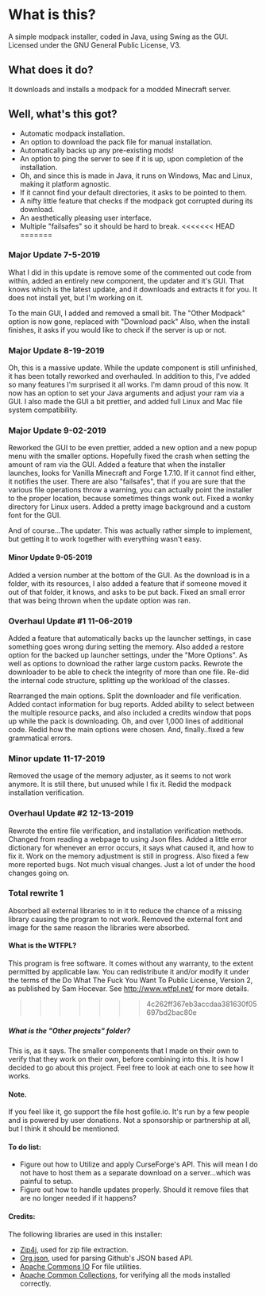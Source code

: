 # What is this?
A simple modpack installer, coded in Java, using Swing as the GUI.
Licensed under the GNU General Public License, V3.

## What does it do?
It downloads and installs a modpack for a modded Minecraft server.


## Well, what's this got?
- Automatic modpack installation.
- An option to download the pack file for manual installation.
- Automatically backs up any pre-existing mods!
- An option to ping the server to see if it is up, upon completion of the installation.
- Oh, and since this is made in Java, it runs on Windows, Mac and Linux, making it platform agnostic.
- If it cannot find your default directories, it asks to be pointed to them.
- A nifty little feature that checks if the modpack got corrupted during its download.
- An aesthetically pleasing user interface.
- Multiple "failsafes" so it should be hard to break.
<<<<<<< HEAD
=======

### Major Update 7-5-2019

What I did in this update is remove some of the commented out code from within, added an entirely new component, the updater and it's GUI.
That knows which is the latest update, and it downloads and extracts it for you. It does not install yet, but I'm working on it.

To the main GUI, I added and removed a small bit. The "Other Modpack" option is now gone, replaced with "Download pack" 
Also, when the install finishes, it asks if you would like to check if the server is up or not. 

### Major Update 8-19-2019

Oh, this is a massive update. While the update component is still unfinished, it has been totally reworked and overhauled. In addition to this, I've added so many features I'm surprised it all works. I'm damn proud of this now. It now has an option to set your Java arguments and adjust your ram via a GUI. 
I also made the GUI a bit prettier, and added full Linux and Mac file system compatibility.

### Major Update 9-02-2019

Reworked the GUI to be even prettier, added a new option and a new popup menu with the smaller options. Hopefully fixed the crash when setting the amount of ram via the GUI. Added a feature that when the installer launches, looks for Vanilla Minecraft and Forge 1.7.10. If it cannot find either,
it notifies the user. There are also "failsafes", that if you are sure that the various file operations throw a warning, you can actually point the installer to the proper location, because sometimes things wonk out. Fixed a wonky directory for Linux users. Added a pretty image background and a custom font for the GUI. 

And of course...The updater. This was actually rather simple to implement, but getting it to work together with everything wasn't easy.

#### Minor Update 9-05-2019
Added a version number at the bottom of the GUI. As the download is in a folder, with its resources, I also added a feature that if someone moved it out of that folder, it knows, and asks to be put back. Fixed an small error that was being thrown when the update option was ran.

### Overhaul Update #1 11-06-2019
Added a feature that automatically backs up the launcher settings, in case something goes wrong during setting the memory. Also added a restore option for the backed up launcher settings, under the "More Options". As well as options to download the rather large custom packs. Rewrote the downloader to be able to check the integrity of more than one file. Re-did the internal code structure, splitting up the workload of the classes.

Rearranged the main options. Split the downloader and file verification. Added contact information for bug reports. Added ability to select between the multiple resource packs, and also included a credits window that pops up while the pack is downloading. Oh, and over 1,000 lines of additional code. Redid how the main options were chosen. And, finally..fixed a few grammatical errors.

### Minor update 11-17-2019
Removed the usage of the memory adjuster, as it seems to not work anymore. It is still there, but unused while I fix it.
Redid the modpack installation verification. 

### Overhaul Update #2 12-13-2019
Rewrote the entire file verification, and installation verification methods. Changed from reading a webpage to using Json files. Added a little error dictionary
for whenever an error occurs, it says what caused it, and how to fix it. Work on the memory adjustment is still in progress. Also fixed a few more reported bugs.
Not much visual changes. Just a lot of under the hood changes going on. 

### Total rewrite 1
Absorbed all external libraries to in it to reduce the chance of a missing library causing the program to not work. Removed the external font and image for the same reason the libraries were absorbed.


#### What is the WTFPL?
This program is free software. It comes without any warranty, to the extent permitted by applicable law. 
You can redistribute it and/or modify it under the terms of the Do What The Fuck You Want To Public License, Version 2, as published by Sam Hocevar. See http://www.wtfpl.net/ for more details.

>>>>>>> 4c262ff367eb3accdaa381630f05697bd2bac80e

##### What is the "Other projects" folder?
This is, as it says. The smaller components that I made on their own to verify that they work on their own, before combining into this. It is how I decided to go about this project. Feel free to look at each one to see how it works.

#### Note.
If you feel like it, go support the file host gofile.io. It's run by a few people and is powered by user donations. Not a sponsorship or partnership at all, but I think 
it should be mentioned.  

#### To do list:
- Figure out how to Utilize and apply CurseForge's API. This will mean I do not have to host them as a separate download on a server...which was painful to setup.
- Figure out how to handle updates properly. Should it remove files that are no longer needed if it happens? 


#### Credits:
The following libraries are used in this installer:
- [Zip4j](https://mvnrepository.com/artifact/net.lingala.zip4j/zip4j), used for zip file extraction.
- [Org.json](https://mvnrepository.com/artifact/org.json/json), used for parsing Github's JSON based API.
- [Apache Commons IO](https://mvnrepository.com/artifact/org.apache.commons/commons-io/1.3.2) For file utilities.
- [Apache Common Collections](https://mvnrepository.com/artifact/org.apache.commons), for verifying all the mods installed correctly.


